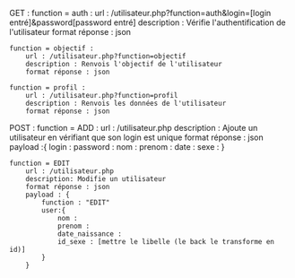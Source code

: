 GET :
    function = auth :
    url : /utilisateur.php?function=auth&login=[login entré]&password[password entré]
    description : Vérifie l'authentification de l'utilisateur
    format réponse : json

    function = objectif :
        url : /utilisateur.php?function=objectif
        description : Renvois l'objectif de l'utilisateur
        format réponse : json

    function = profil :
        url : /utilisateur.php?function=profil
        description : Renvois les données de l'utilisateur
        format réponse : json

POST :
    function = ADD :
        url : /utilisateur.php
        description : Ajoute un utilisateur en vérifiant que son login est unique
        format réponse : json
        payload :{
            login :
            password :
            nom :
            prenom :
            date :
            sexe :
        }

    function = EDIT
        url : /utilisateur.php
        description: Modifie un utilisateur
        format réponse : json
        payload : {
            function : "EDIT"
            user:{    
                nom :
                prenom :
                date_naissance :
                id_sexe : [mettre le libelle (le back le transforme en id)]
            }
        }

